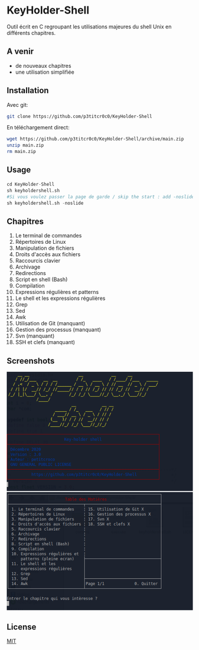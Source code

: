 # KeyHolder-Shell
Outil écrit en C regroupant les utilisations majeures du shell Unix en différents chapitres.

## A venir
- de nouveaux chapitres
- une utilisation simplifiée

## Installation

Avec git:
```bash
git clone https://github.com/p3titcr0c0/KeyHolder-Shell
```

En téléchargement direct:
```bash
wget https://github.com/p3titcr0c0/KeyHolder-Shell/archive/main.zip
unzip main.zip
rm main.zip
```

## Usage

```python
cd KeyHolder-Shell
sh keyholdershell.sh
#Si vous voulez passer la page de garde / skip the start : add -noslide
sh keyholdershell.sh -noslide
```
## Chapitres

1. Le terminal de commandes
2. Répertoires de Linux
3. Manipulation de fichiers
4. Droits d'accès aux fichiers
5. Raccourcis clavier
6. Archivage
7. Redirections
8. Script en shell (Bash)
9. Compilation
10. Expressions régulières et patterns
11. Le shell et les expressions régulières
12. Grep
13. Sed
14. Awk
15. Utilisation de Git (manquant)
16. Gestion des processus (manquant)
17. Svn (manquant)
18. SSH et clefs (manquant)

## Screenshots

![Alt text](https://raw.githubusercontent.com/p3titcr0c0/KeyHolder-Shell/main/content/slide.png "Page initial")
![Alt text](https://raw.githubusercontent.com/p3titcr0c0/KeyHolder-Shell/main/content/chapters.png "Les chapitres")

## License
[MIT](https://choosealicense.com/licenses/mit/)
